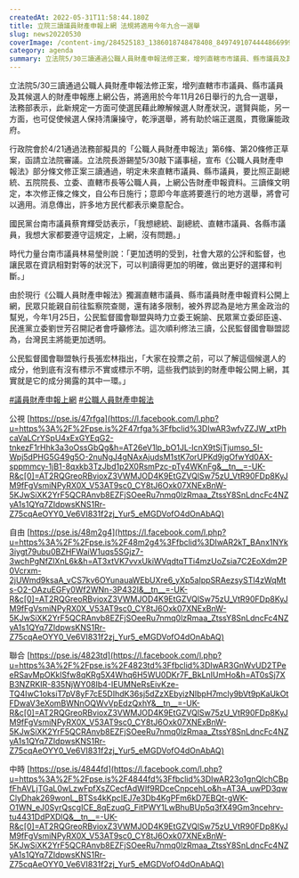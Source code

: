 ```yaml
---
createdAt: 2022-05-31T11:58:44.180Z
title: 立院三讀議員財產申報上網 法規將適用今年九合一選舉
slug: news20220530
coverImage: /content-img/284525183_1386018748478408_8497491074444866999_n.jpeg
category: agenda
summary: 立法院5/30三讀通過公職人員財產申報法修正案，增列直轄市市議員、縣市議員及其候選人的財產申報應上網公告，將適用於今年11月26日舉行的九合一選舉，法務部表示，此新規定一方面可使選民藉此瞭解候選人財產狀況，選賢與能，另一方面，也可促使候選人保持清廉操守，乾淨選舉，將有助於端正選風，貫徹廉能政府。
---
```

立法院5/30三讀通過公職人員財產申報法修正案，增列直轄市市議員、縣市議員及其候選人的財產申報應上網公告，將適用於今年11月26日舉行的九合一選舉，法務部表示，此新規定一方面可使選民藉此瞭解候選人財產狀況，選賢與能，另一方面，也可促使候選人保持清廉操守，乾淨選舉，將有助於端正選風，貫徹廉能政府。

行政院會於4/21通過法務部擬具的「公職人員財產申報法」第6條、第20條修正草案，函請立法院審議。立法院長游錫堃5/30敲下議事槌，宣布《公職人員財產申報法》部分條文修正案三讀通過，明定未來直轄市議員、縣市議員，要比照正副總統、五院院長、立委、直轄市長等公職人員，上網公告財產申報資料。三讀條文明定，本次修正條之條文，自公布日施行；意即今年底將要進行的地方選舉，將會可以適用。消息傳出，許多地方民代都表示樂意配合。

國民黨台南市議員蔡育輝受訪表示，「我想總統、副總統、直轄市議員、各縣市議員，我想大家都要遵守這規定，上網，沒有問題。」

時代力量台南市議員林易瑩則說：「更加透明的受到，社會大眾的公評和監督，也讓民眾在資訊相對對等的狀況下，可以判讀得更加的明確，做出更好的選擇和判斷。」

由於現行《公職人員財產申報法》獨漏直轄市議員、縣市議員財產申報資料公開上網，民眾只能親自前往監察院查閱，還有諸多限制，被外界認為是地方黑金政治的幫兇，今年1月25日，公民監督國會聯盟與時力立委王婉諭、民眾黨立委邱臣遠、民進黨立委劉世芳召開記者會呼籲修法。這次順利修法三讀，公民監督國會聯盟認為，台灣民主將能更加透明。

公民監督國會聯盟執行長張宏林指出，「大家在投票之前，可以了解這個候選人的成分，他到底有沒有標示不實或標示不明，這些我們談到的財產申報公開上網，其實就是它的成分揭露的其中一環。」

[\#議員財產申報上網](https://www.facebook.com/hashtag/%E8%AD%B0%E5%93%A1%E8%B2%A1%E7%94%A2%E7%94%B3%E5%A0%B1%E4%B8%8A%E7%B6%B2?__eep__=6&__cft__[0]=AZUuJaTIUOapShQvlARpSBL6J541MIQ9Mr8qhc28g9FJ_oJlYY5M837CcGxQmlouVT4252sjrVvdCH4URWJRyhKrnn8Vh59BbClVjOd1ABgZ5vpcTuK2i8EqvWP-bsBAc7sFyXlQ4VGTzT2q9gHGTYS1GQp5l4HN_SktPPzeBlvtLLnrtdLx4fxa0qKMQMSzunuv4KH985_4XYSGyINQpmBs&__tn__=*NK-R) [\#公職人員財產申報法](https://www.facebook.com/hashtag/%E5%85%AC%E8%81%B7%E4%BA%BA%E5%93%A1%E8%B2%A1%E7%94%A2%E7%94%B3%E5%A0%B1%E6%B3%95?__eep__=6&__cft__[0]=AZUuJaTIUOapShQvlARpSBL6J541MIQ9Mr8qhc28g9FJ_oJlYY5M837CcGxQmlouVT4252sjrVvdCH4URWJRyhKrnn8Vh59BbClVjOd1ABgZ5vpcTuK2i8EqvWP-bsBAc7sFyXlQ4VGTzT2q9gHGTYS1GQp5l4HN_SktPPzeBlvtLLnrtdLx4fxa0qKMQMSzunuv4KH985_4XYSGyINQpmBs&__tn__=*NK-R)

公視 [https://pse.is/47rfga](https://l.facebook.com/l.php?u=https%3A%2F%2Fpse.is%2F47rfga%3Ffbclid%3DIwAR3wfvZZJW_xtPhcaVaLCrYSpU4xExGYEqG2-tnkezF1rHhk3a3oOssGbQg&h=AT26eV1lp_bO1JL-lcnX9tSjTjumso_5I-Wpj5dPHG5G49g5O-2nuNgJ4gNAxAjudsM1stK7orUPKd9jgOfwYd0AX-sppmmcy-1jB1-8qxkb3TzJbd1p2X0RsmPzc-pTy4WKnFg&__tn__=-UK-R&c[0]=AT2RQGreoRBvioxZ3VWMJOD4K9EtGZVQlSw75zU_VtR90FDp8KyJM9fFgVsmiNPyRX0X_V53AT9sc0_CY8tJ6Oxk07XNExBnW-5KJwSiXK2YrF5QCRAnvb8EZFjSOeeRu7nmq0lzRmaa_ZtssY8SnLdncFc4NZyA1s1QYq7ZIdpwsKNS1Rr-Z75cqAeOYY0_Ve6VI831f2zj_Yur5_eMGDVofO4dOnAbAQ)

自由 [https://pse.is/48m2g4](https://l.facebook.com/l.php?u=https%3A%2F%2Fpse.is%2F48m2g4%3Ffbclid%3DIwAR2kT_BAnx1NYk3iygt79ubu0BZHFWaiW1uqs5SGjz7-3wchPgNfZlXnL6k&h=AT3xtVK7vvxUkiWVqdtqTTi4mzUoZsia7C2EoXdm2P0Vcrxm-2jUWmd9ksaA_vCS7kv6OYunauaWEbUXre6_yXp5aIppSRAezsySTl4zWqMts-O2-OAzuEGFy0Wf2WNn-3P432I&__tn__=-UK-R&c[0]=AT2RQGreoRBvioxZ3VWMJOD4K9EtGZVQlSw75zU_VtR90FDp8KyJM9fFgVsmiNPyRX0X_V53AT9sc0_CY8tJ6Oxk07XNExBnW-5KJwSiXK2YrF5QCRAnvb8EZFjSOeeRu7nmq0lzRmaa_ZtssY8SnLdncFc4NZyA1s1QYq7ZIdpwsKNS1Rr-Z75cqAeOYY0_Ve6VI831f2zj_Yur5_eMGDVofO4dOnAbAQ)

聯合 [https://pse.is/4823td](https://l.facebook.com/l.php?u=https%3A%2F%2Fpse.is%2F4823td%3Ffbclid%3DIwAR3GnWvUD2TPeeRSavMpOKklSfw8qKRg5X4Whq6H5WU0DKr7F_BkLnIUmHo&h=AT0sSj7XB3NZRKIR-835NjWY08Ib4-IEUMNeRsEivKze-TQ4IwC1oksiT7pV8yF7cE5DIhdK36sj5dZzXEbyizNIbpH7mcly9bVt9pKaUkOtFDwaV3eXomBWNnOQWvVpEdzQxhY&__tn__=-UK-R&c[0]=AT2RQGreoRBvioxZ3VWMJOD4K9EtGZVQlSw75zU_VtR90FDp8KyJM9fFgVsmiNPyRX0X_V53AT9sc0_CY8tJ6Oxk07XNExBnW-5KJwSiXK2YrF5QCRAnvb8EZFjSOeeRu7nmq0lzRmaa_ZtssY8SnLdncFc4NZyA1s1QYq7ZIdpwsKNS1Rr-Z75cqAeOYY0_Ve6VI831f2zj_Yur5_eMGDVofO4dOnAbAQ)

中時 [https://pse.is/4844fd](https://l.facebook.com/l.php?u=https%3A%2F%2Fpse.is%2F4844fd%3Ffbclid%3DIwAR23o1gnQlchCBpfFhAVLjTGaL0wLzwFpfXsZCecfAdWIf9RDceCnpcehLo&h=AT3A_uwPD3qwClyDhak269wonL_BTSs4kKpcIEJ7e3Db4KgPFm6kD7EBQt-gWK-O1WN_eJ0SyrQscgICE_8qEzuqG_FitPWY1LwBhuBUp5q3fX49Gm3ncehrv-tu4431DdPXDlQ&__tn__=-UK-R&c[0]=AT2RQGreoRBvioxZ3VWMJOD4K9EtGZVQlSw75zU_VtR90FDp8KyJM9fFgVsmiNPyRX0X_V53AT9sc0_CY8tJ6Oxk07XNExBnW-5KJwSiXK2YrF5QCRAnvb8EZFjSOeeRu7nmq0lzRmaa_ZtssY8SnLdncFc4NZyA1s1QYq7ZIdpwsKNS1Rr-Z75cqAeOYY0_Ve6VI831f2zj_Yur5_eMGDVofO4dOnAbAQ)
